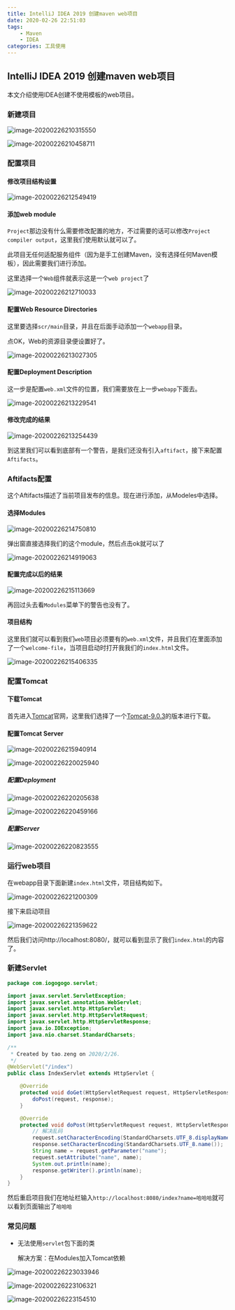```yaml
---
title: IntelliJ IDEA 2019 创建maven web项目
date: 2020-02-26 22:51:03
tags:
	- Maven
	- IDEA
categories: 工具使用
---
```







## IntelliJ IDEA 2019 创建maven web项目

本文介绍使用IDEA创建不使用模板的web项目。



### 新建项目

![image-20200226210315550](/images/idea/image-20200226210315550.png)

![image-20200226210458711](/images/idea/image-20200226210458711.png)





### 配置项目

#### 修改项目结构设置

![image-20200226212549419](/images/idea/image-20200226212549419.png)



#### 添加web module

`Project`那边没有什么需要修改配置的地方，不过需要的话可以修改`Project compiler output`，这里我们使用默认就可以了。

此项目无任何适配服务组件（因为是手工创建Maven，没有选择任何Maven模板），因此需要我们进行添加。

这里选择一个`Web`组件就表示这是一个`web project`了



![image-20200226212710033](/images/idea/image-20200226212710033.png)



#### 配置Web Resource Directories

这里要选择`scr/main`目录，并且在后面手动添加一个`webapp`目录。

点OK，Web的资源目录便设置好了。

![image-20200226213027305](/images/idea/image-20200226213027305.png)



#### 配置Deployment Description

这一步是配置`web.xml`文件的位置，我们需要放在上一步`webapp`下面去。

![image-20200226213229541](/images/idea/image-20200226213229541.png)





#### 修改完成的结果

![image-20200226213254439](/images/idea/image-20200226213254439.png)



到这里我们可以看到底部有一个警告，是我们还没有引入`aftifact`，接下来配置`Aftifacts`。



### Aftifacts配置

这个Aftifacts描述了当前项目发布的信息。现在进行添加，从Modeles中选择。

#### 选择Modules

![image-20200226214750810](/images/idea/image-20200226214750810.png)



弹出窗直接选择我们的这个module，然后点击ok就可以了

![image-20200226214919063](/images/idea/image-20200226214919063.png)



#### 配置完成以后的结果

![image-20200226215113669](/images/idea/image-20200226215113669.png)



再回过头去看`Modules`菜单下的警告也没有了。



#### 项目结构

这里我们就可以看到我们`web`项目必须要有的`web.xml`文件，并且我们在里面添加了一个`welcome-file`，当项目启动时打开我我们的`index.html`文件。

![image-20200226215406335](/images/idea/image-20200226215406335.png)





### 配置Tomcat

#### 下载Tomcat

首先进入[Tomcat](http://tomcat.apache.org/)官网，这里我们选择了一个[Tomcat-9.0.3](http://mirrors.tuna.tsinghua.edu.cn/apache/tomcat/tomcat-9/v9.0.31/bin/apache-tomcat-9.0.31.tar.gz)的版本进行下载。



#### 配置Tomcat Server

![image-20200226215940914](/images/idea/image-20200226215940914.png)

![image-20200226220025940](/images/idea/image-20200226220025940.png)





##### 配置Deployment

![image-20200226220205638](/images/idea/image-20200226220205638.png)

![image-20200226220459166](/images/idea/image-20200226220459166.png)



##### 配置Server

![image-20200226220823555](/images/idea/image-20200226220823555.png)



### 运行web项目

在webapp目录下面新建`index.html`文件，项目结构如下。

![image-20200226221200309](/images/idea/image-20200226221200309.png)

接下来启动项目

![image-20200226221359622](/images/idea/image-20200226221359622.png)

然后我们访问http://localhost:8080/，就可以看到显示了我们`index.html`的内容了。

### 新建Servlet

```java
package com.iogogogo.servlet;

import javax.servlet.ServletException;
import javax.servlet.annotation.WebServlet;
import javax.servlet.http.HttpServlet;
import javax.servlet.http.HttpServletRequest;
import javax.servlet.http.HttpServletResponse;
import java.io.IOException;
import java.nio.charset.StandardCharsets;

/**
 * Created by tao.zeng on 2020/2/26.
 */
@WebServlet("/index")
public class IndexServlet extends HttpServlet {

    @Override
    protected void doGet(HttpServletRequest request, HttpServletResponse response) throws ServletException, IOException {
        doPost(request, response);
    }

    @Override
    protected void doPost(HttpServletRequest request, HttpServletResponse response) throws ServletException, IOException {
        // 解决乱码
        request.setCharacterEncoding(StandardCharsets.UTF_8.displayName());
        response.setCharacterEncoding(StandardCharsets.UTF_8.name());
        String name = request.getParameter("name");
        request.setAttribute("name", name);
        System.out.println(name);
        response.getWriter().println(name);
    }
}

```

然后重启项目我们在地址栏输入`http://localhost:8080/index?name=哈哈哈`就可以看到页面输出了`哈哈哈`

### 常见问题

- 无法使用`servlet`包下面的类

  解决方案：在Modules加入Tomcat依赖

![image-20200226223033946](/images/idea/image-20200226223033946.png)

![image-20200226223106321](/images/idea/image-20200226223106321.png)



![image-20200226223154510](/images/idea/image-20200226223154510.png)